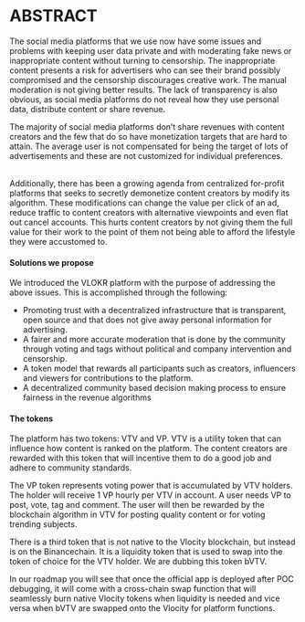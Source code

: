 # ABSTRACT

The social media platforms that we use now have some issues and problems with keeping user data private and with moderating fake news or inappropriate content without turning to censorship. The inappropriate content presents a risk for advertisers who can see their brand possibly compromised and the censorship discourages creative work. The manual moderation is not giving better results. The lack of transparency is also obvious, as social media platforms do not reveal how they use personal data, distribute content or share revenue.

The majority of social media platforms don’t share revenues with content creators and the few that do so have monetization targets that are hard to attain. The average user is not compensated for being the target of lots of advertisements and these are not customized for individual preferences.

\
Additionally, there has been a growing agenda from centralized for-profit platforms that seeks to secretly demonetize content creators by modify its algorithm. These modifications can change the value per click of an ad, reduce traffic to content creators with alternative viewpoints and even flat out cancel accounts. This hurts content creators by not giving them the full value for their work to the point of them not being able to afford the lifestyle they were accustomed to.&#x20;

#### **Solutions we propose**

We introduced the VLOKR platform with the purpose of addressing the above issues. This is accomplished through the following:

* Promoting trust with a decentralized infrastructure that is transparent, open source and that does not give away personal information for advertising.
* A fairer and more accurate moderation that is done by the community through voting and tags without political and company intervention and censorship.
* A token model that rewards all participants such as creators, influencers and viewers for contributions to the platform.
*   A decentralized community based decision making process to ensure fairness in the revenue algorithms





#### **The tokens**

The platform has two tokens: VTV and VP. VTV is a utility token that can influence how content is ranked on the platform. The content creators are rewarded with this token that will incentive them to do a good job and adhere to community standards.

The VP token represents voting power that is accumulated by VTV holders. The holder will receive 1 VP hourly per VTV in account. A user needs VP to post, vote, tag and comment. The user will then be rewarded by the blockchain algorithm in VTV for posting quality content or for voting trending subjects.

There is a third token that is not native to the Vlocity blockchain, but instead is on the Binancechain. It is a liquidity token that is used to swap into the token of choice for the VTV holder. We are dubbing this token bVTV.&#x20;

In our roadmap you will see that once the official app is deployed after POC debugging, it will come with a cross-chain swap function that will seamlessly burn native Vlocity tokens when liquidity is needed and vice versa when bVTV are swapped onto the Vlocity for platform functions.

